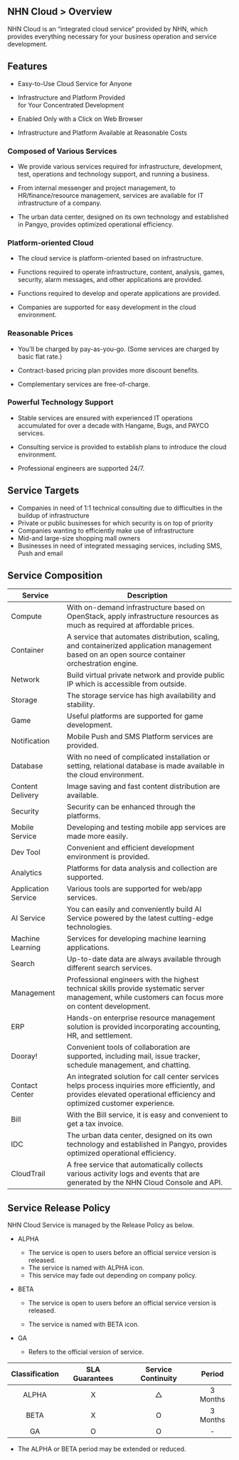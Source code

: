 ## NHN Cloud > Overview

NHN Cloud is an “integrated cloud service” provided by NHN, which provides everything necessary for your business operation and service development. 

## Features

- Easy-to-Use Cloud Service for Anyone

- Infrastructure and Platform Provided <br>for Your Concentrated Development

- Enabled Only with a Click on Web Browser
- Infrastructure and Platform Available at Reasonable Costs

### Composed of Various Services


- We provide various services required for infrastructure, development, test, operations and technology support, and running a business.

- From internal messenger and project management, to HR/finance/resource management, services are available for IT infrastructure of a company.

- The urban data center, designed on its own technology and established in Pangyo, provides optimized operational efficiency.


### Platform-oriented Cloud


- The cloud service is platform-oriented based on infrastructure.

- Functions required to operate infrastructure, content, analysis, games, security, alarm messages, and other applications are provided.
- Functions required to develop and operate applications are provided.
- Companies are supported for easy development in the cloud environment.

### Reasonable Prices


- You'll be charged by pay-as-you-go. (Some services are charged by basic flat rate.)

- Contract-based pricing plan provides more discount benefits.

- Complementary services are free-of-charge.


### Powerful Technology Support


- Stable services are ensured with experienced IT operations accumulated for over a decade with Hangame, Bugs, and PAYCO services.

- Consulting service is provided to establish plans to introduce the cloud environment.

- Professional engineers are supported 24/7.

## Service Targets  

- Companies in need of 1:1 technical consulting due to difficulties in the buildup of infrastructure
- Private or public businesses for which security is on top of priority
- Companies wanting to efficiently make use of infrastructure
- Mid-and large-size shopping mall owners
- Businesses in need of integrated messaging services, including SMS, Push and email

## Service Composition

| Service | Description |
| --- | --- |
| Compute |With on-demand infrastructure based on OpenStack, apply infrastructure resources as much as required at affordable prices. |
| Container | A service that automates distribution, scaling, and containerized application management based on an open source container orchestration engine. |
| Network | Build virtual private network and provide public IP which is accessible from outside.|
| Storage | The storage service has high availability and stability. |
| Game | Useful platforms are supported for game development.|
| Notification | Mobile Push and SMS Platform services are provided. |
| Database | With no need of complicated installation or setting, relational database is made available in the cloud environment. |
| Content Delivery | Image saving and fast content distribution are available. |
| Security | Security can be enhanced through the platforms. |
| Mobile Service | Developing and testing mobile app services are made more easily. |
| Dev Tool | Convenient and efficient development environment is provided. |
| Analytics | Platforms for data analysis and collection are supported. |
| Application Service | Various tools are supported for web/app services. |
| AI Service | You can easily and conveniently build AI Service powered by the latest cutting-edge technologies. |
| Machine Learning | Services for developing machine learning applications. |
| Search  | Up-to-date data are always available through different search services. |
| Management | Professional engineers with the highest technical skills provide systematic server management, while customers can focus more on content development. |
| ERP  | Hands-on enterprise resource management solution is provided incorporating accounting, HR, and settlement. |
| Dooray!  | Convenient tools of collaboration are supported, including mail, issue tracker, schedule management, and chatting. |
| Contact Center | An integrated solution for call center services helps process inquiries more efficiently, and provides elevated operational efficiency and optimized customer experience. |
| Bill | With the Bill service, it is easy and convenient to get a tax invoice. |
| IDC  | The urban data center, designed on its own technology and established in Pangyo, provides optimized operational efficiency. |
| CloudTrail  | A free service that automatically collects various activity logs and events that are generated by the NHN Cloud Console and API. |


## Service Release Policy

NHN Cloud Service is managed by the Release Policy as below.

- ALPHA
    - The service is open to users before an official service version is released.
    - The service is named with ALPHA icon.
    - This service may fade out depending on company policy.
- BETA
    - The service is open to users before an official service version is released.

    - The service is named with BETA icon.

- GA
    - Refers to the official version of service.


| Classification | SLA Guarantees  | Service Continuity| Period |
| :---: | :---: |:---: | :---: |
| ALPHA | X | △ | 3 Months |
| BETA | X | O | 3 Months |
| GA | O | O | - |

- The ALPHA or BETA period may be extended or reduced.
